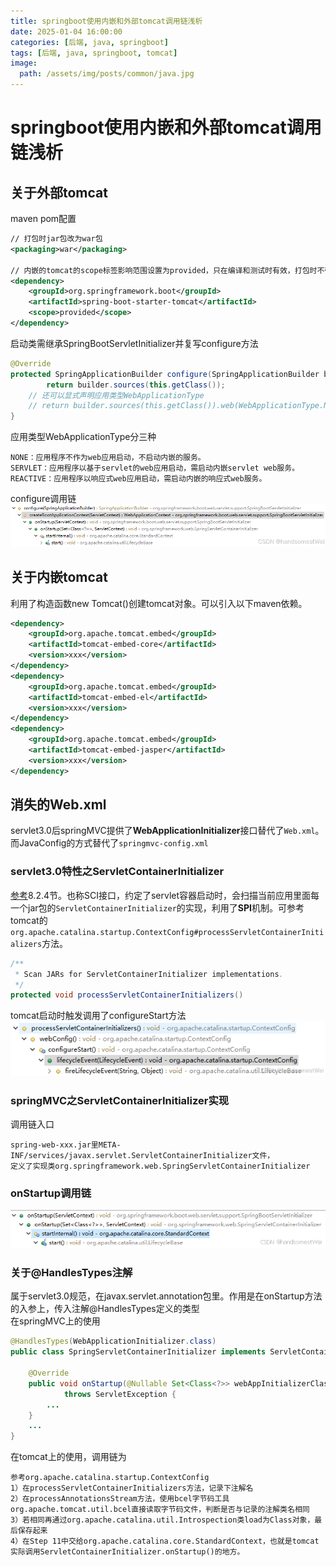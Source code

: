 ```yaml
---
title: springboot使用内嵌和外部tomcat调用链浅析
date: 2025-01-04 16:00:00
categories: [后端, java, springboot]
tags: [后端, java, springboot, tomcat]
image:
  path: /assets/img/posts/common/java.jpg
---
```


# springboot使用内嵌和外部tomcat调用链浅析

## 关于外部tomcat
maven pom配置
```xml
// 打包时jar包改为war包
<packaging>war</packaging>

// 内嵌的tomcat的scope标签影响范围设置为provided，只在编译和测试时有效，打包时不带入
<dependency>
    <groupId>org.springframework.boot</groupId>
    <artifactId>spring-boot-starter-tomcat</artifactId>
    <scope>provided</scope>
</dependency>
```
启动类需继承SpringBootServletInitializer并复写configure方法
```java
@Override
protected SpringApplicationBuilder configure(SpringApplicationBuilder builder){
        return builder.sources(this.getClass());
	// 还可以显式声明应用类型WebApplicationType
	// return builder.sources(this.getClass()).web(WebApplicationType.NONE);
}
```
应用类型WebApplicationType分三种
```
NONE：应用程序不作为web应用启动，不启动内嵌的服务。
SERVLET：应用程序以基于servlet的web应用启动，需启动内嵌servlet web服务。
REACTIVE：应用程序以响应式web应用启动，需启动内嵌的响应式web服务。
```
configure调用链
![configure调用链](/assets/img/posts/2025-01-24-springboot使用内嵌和外部tomcat调用链浅析/configure调用链.jpg)

## 关于内嵌tomcat
利用了构造函数new Tomcat()创建tomcat对象。可以引入以下maven依赖。
```xml
<dependency>
    <groupId>org.apache.tomcat.embed</groupId>
    <artifactId>tomcat-embed-core</artifactId>
    <version>xxx</version>
</dependency>
<dependency>
    <groupId>org.apache.tomcat.embed</groupId>
    <artifactId>tomcat-embed-el</artifactId>
    <version>xxx</version>
</dependency>
<dependency>
    <groupId>org.apache.tomcat.embed</groupId>
    <artifactId>tomcat-embed-jasper</artifactId>
    <version>xxx</version>
</dependency>
```
## 消失的Web.xml    
servlet3.0后springMVC提供了**WebApplicationInitializer**接口替代了`Web.xml`。而JavaConfig的方式替代了`springmvc-config.xml`
### servlet3.0特性之ServletContainerInitializer
[参考](https://www.jcp.org/en/jsr/detail?id=315)8.2.4节。也称SCI接口，约定了servlet容器启动时，会扫描当前应用里面每一个jar包的`ServletContainerInitializer`的实现，利用了**SPI**机制。可参考tomcat的`org.apache.catalina.startup.ContextConfig#processServletContainerInitializers`方法。
```java
/**
 * Scan JARs for ServletContainerInitializer implementations.
 */
protected void processServletContainerInitializers()
```
tomcat启动时触发调用了configureStart方法   
![configureStart调用链](/assets/img/posts/2025-01-24-springboot使用内嵌和外部tomcat调用链浅析/configureStart调用链.jpg)

### springMVC之ServletContainerInitializer实现
调用链入口
```
spring-web-xxx.jar里META-INF/services/javax.servlet.ServletContainerInitializer文件，
定义了实现类org.springframework.web.SpringServletContainerInitializer
```
### onStartup调用链
![onStartup调用链](/assets/img/posts/2025-01-24-springboot使用内嵌和外部tomcat调用链浅析/onStartup调用链.jpg)

### 关于@HandlesTypes注解
属于servlet3.0规范，在javax.servlet.annotation包里。作用是在onStartup方法的入参上，传入注解@HandlesTypes定义的类型   
在springMVC上的使用
```java
@HandlesTypes(WebApplicationInitializer.class)
public class SpringServletContainerInitializer implements ServletContainerInitializer {

	@Override
	public void onStartup(@Nullable Set<Class<?>> webAppInitializerClasses, ServletContext servletContext)
			throws ServletException {
        ... 
    }
    ...
}
```
在tomcat上的使用，调用链为
```
参考org.apache.catalina.startup.ContextConfig
1）在processServletContainerInitializers方法，记录下注解名
2）在processAnnotationsStream方法，使用bcel字节码工具org.apache.tomcat.util.bcel直接读取字节码文件，判断是否与记录的注解类名相同
3）若相同再通过org.apache.catalina.util.Introspection类load为Class对象，最后保存起来
4）在Step 11中交给org.apache.catalina.core.StandardContext，也就是tomcat实际调用ServletContainerInitializer.onStartup()的地方。
```